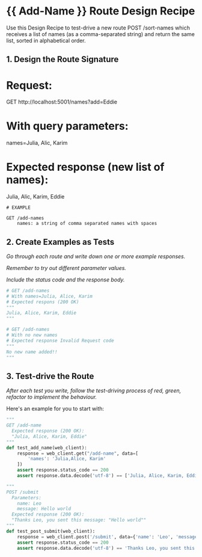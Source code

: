 
# {{ Add-Name }} Route Design Recipe
Use this Design Recipe to test-drive a new route POST /sort-names which receives a list of names (as a comma-separated string) and return the same list, sorted in alphabetical order.

## 1. Design the Route Signature

# Request:
GET http://localhost:5001/names?add=Eddie

# With query parameters:
names=Julia, Alic, Karim

# Expected response (new list of names):
Julia, Alic, Karim, Eddie

```
# EXAMPLE

GET /add-names
    names: a string of comma separated names with spaces

```

## 2. Create Examples as Tests

_Go through each route and write down one or more example responses._

_Remember to try out different parameter values._

_Include the status code and the response body._

```python
# GET /add-names
# With names=Julia, Alice, Karim
# Expected respons (200 OK)
"""
Julia, Alice, Karim, Eddie
"""

# GET /add-names
# With no new names
# Expected response Invalid Request code
"""
No new name added!!
"""
```

## 3. Test-drive the Route

_After each test you write, follow the test-driving process of red, green, refactor to implement the behaviour._

Here's an example for you to start with:

```python
"""
GET /add-name
  Expected response (200 OK):
  "Julia, Alice, Karim, Eddie"
"""
def test_add_name(web_client):
    response = web_client.get("/add-name", data=[
        'names': 'Julia,Alice, Karim'
    ])
    assert response.status_code == 200
    assert response.data.decode('utf-8') == ['Julia, Alice, Karim, Eddie']

"""
POST /submit
  Parameters:
    name: Leo
    message: Hello world
  Expected response (200 OK):
  "Thanks Leo, you sent this message: "Hello world""
"""
def test_post_submit(web_client):
    response = web_client.post('/submit', data={'name': 'Leo', 'message': 'Hello world'})
    assert response.status_code == 200
    assert response.data.decode('utf-8') == 'Thanks Leo, you sent this message: "Hello world"'
```

